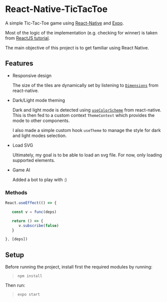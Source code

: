 # React-Native-TicTacToe

A simple Tic-Tac-Toe game using [React-Native](https://reactnative.dev) and [Expo](https://expo.dev).

Most of the logic of the implementation (e.g. checking for winner) is taken from [ReactJS tutorial](https://reactjs.org/tutorial/tutorial.html#completing-the-game).

The main objective of this project is to get familiar using React Native.

## Features

* Responsive design

   The size of the tiles are dynamically set by listening to [`Dimensions`](https://reactnative.dev/docs/dimensions) from react-native.

* Dark/Light mode theming

   Dark and light mode is detected using [`useColorScheme`](https://reactnative.dev/docs/usecolorscheme) from react-native. This is then fed to a custom context `ThemeContext` which provides the mode to other components.

   I also made a simple custom hook `useTheme` to manage the style for dark and light modes selection.

* Load SVG

   Ultimately, my goal is to be able to load an svg file. For now, only loading supported elements.

* Game AI

   Added a bot to play with :)
   

### Methods

```javascript
React.useEffect(() => {

   const v = func(deps)

   return () => {
      v.subscribe(false)
   }

}, [deps])
```

## Setup

Before running the project, install first the required modules by running:

> `npm install`


Then run:

> `expo start`

